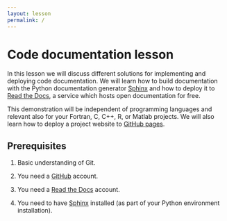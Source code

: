 ```yaml
---
layout: lesson
permalink: /
---
```


# Code documentation lesson

In this lesson we will discuss different solutions for implementing and
deploying code documentation. We will learn how to build documentation with the
Python documentation generator [Sphinx](http://www.sphinx-doc.org) and how to
deploy it to [Read the Docs](https://readthedocs.org), a service which hosts
open documentation for free.

This demonstration will be independent of programming languages and relevant
also for your Fortran, C, C++, R, or Matlab projects.  We will also learn how
to deploy a project website to [GitHub pages](https://pages.github.com).


## Prerequisites

1. Basic understanding of Git.

2. You need a [GitHub](https://github.com) account.

3. You need a [Read the Docs](https://readthedocs.org) account.

4. You need to have [Sphinx](http://www.sphinx-doc.org) installed (as part of your Python environment installation).
